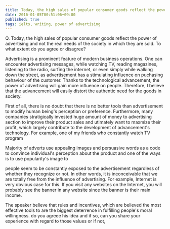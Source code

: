 ```yaml
---
title: Today, the high sales of popular consumer goods reflect the power of advertising and not the real needs of the society in which they are sold.
date: 2016-01-05T00:51:06+09:00
published: true
tags: ielts, writing, power of advertising
---
```



Q. Today, the high sales of popular consumer goods reflect the power of advertising and not the real needs of the society in which they are sold.
To what extent do you agree or disagree?


Advertising is a prominent feature of modern business operations. One can encounter advertising messages, while watching TV, reading magazines, listening to the radio, surfing the internet, or even simply while walking down the street, as advertisement has a stimulating influence on puchasing behaviour of the customer. Thanks to the technological advancement, the power of advertising will gain more influence on people. Therefore, I believe that the advancement will easily distort the authentic need for the goods in society.


First of all, there is no doubt that there is no better tools than advertisement to modify human being's perception or preference. Furthermore, many companies stratigically invested huge amount of money to advertising section to improve their product sales and utimately want to maxmize their profit, which largely contribute to the development of advancement's technology. For example, one of my friends who constantly watch TV program

Majority of adverts use appealing images and persuasive words as a code to convince individual's perception about the product and one of the ways is to use popularity's image to





people seem to be constantly exposed to the advertisement regardless of whether they recognize or not. In other words, it is inconceivable that we are totally free from the influence of advertising. For example, Internet is very obvious case for this. If you visit any websites on the Internet, you will probably see the banner in any website since the banner is their main income.





The speaker believe that rules and incentives, which are believed the most effective tools to  are the biggest deterrence in fulfilling people's moral willingness. do you agreee his idea and if so, can you share your experience with regard to those values or if not,
